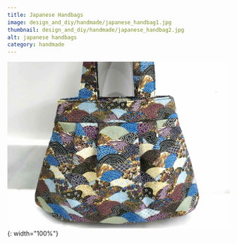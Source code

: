 ```yaml
---
title: Japanese Handbags
image: design_and_diy/handmade/japanese_handbag1.jpg
thumbnail: design_and_diy/handmade/japanese_handbag2.jpg
alt: japanese handbags
category: handmade
---
```


![japanese handbag](./assets/img/design_and_diy/handmade/japanese_handbag2.jpg){: width="100%"}
